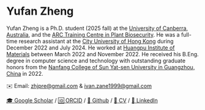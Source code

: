 # Yufan Zheng

Yufan Zheng is a Ph.D. student (2025 fall) at the [University of Canberra, Australia](https://www.canberra.edu.au/), and the [ARC Training Centre in Plant Biosecurity](https://plantbiosecuritycentre.edu.au/). He was a full-time research assistant at the [City University of Hong Kong](https://www.cityu.edu.hk/) during December 2022 and July 2024. He worked at [Huangpu Institute of Materials](https://www.ciachiam.cn/) between March 2022 and November 2022. He received his B.Eng. degree in computer science and technology with outstanding graduate honors from the [Nanfang College of Sun Yat-sen University in Guangzhou, China](https://www.nfu.edu.cn/) in 2022.

✉️ Email: [zhjpre@gmail.com](mailto:zhjpre@gmail.com) & [ivan.zane1999@gmail.com](mailto:ivan.zane1999@gmail.com)

[🎓 Google Scholar](https://scholar.google.com.hk/citations?user=btkYKNAAAAAJ&hl=zh-CN) / [🆔 ORCID](https://orcid.org/0000-0003-0781-0308) / [🐙 Github](https://github.com/YufanZheng) / [📄 CV](data/CV_YufanZheng.pdf) / [👀 LinkedIn](https://www.linkedin.com/in/yufan-zheng-65896229a/)
